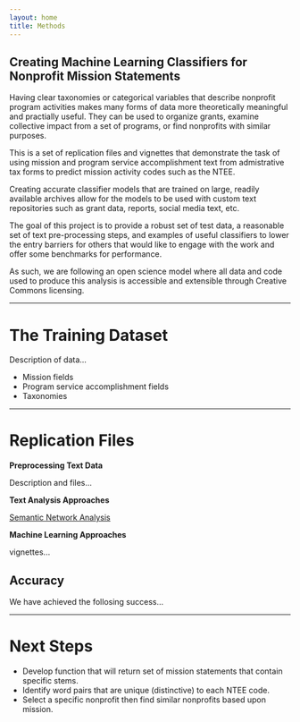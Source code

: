```yaml
---
layout: home
title: Methods
---
```


## Creating Machine Learning Classifiers for Nonprofit Mission Statements

Having clear taxonomies or categorical variables that describe nonprofit program activities makes many forms of data more theoretically meaningful and practially useful. They can be used to organize grants, examine collective impact from a set of programs, or find nonprofits with similar purposes. 

This is a set of replication files and vignettes that demonstrate the task of using mission and program service accomplishment text from admistrative tax forms to predict mission activity codes such as the NTEE.

Creating accurate classifier models that are trained on large, readily available archives allow for the models to be used with custom text repositories such as grant data, reports, social media text, etc. 

The goal of this project is to provide a robust set of test data, a reasonable set of text pre-processing steps, and examples of useful classifiers to lower the entry barriers for others that would like to engage with the work and offer some benchmarks for performance. 

As such, we are following an open science model where all data and code used to produce this analysis is accessible and extensible through Creative Commons licensing. 

------------------------

# The Training Dataset

Description of data...

* Mission fields 
* Program service accomplishment fields 
* Taxonomies


---------------------------

# Replication Files

**Preprocessing Text Data** 

Description and files...

**Text Analysis Approaches**

[Semantic Network Analysis](tutorials/semantic_networks.html)

**Machine Learning Approaches**  

vignettes...



## Accuracy

We have achieved the follosing success...



-----------------------

# Next Steps

* Develop function that will return set of mission statements that contain specific stems. 
* Identify word pairs that are unique (distinctive) to each NTEE code. 
* Select a specific nonprofit then find similar nonprofits based upon mission. 
